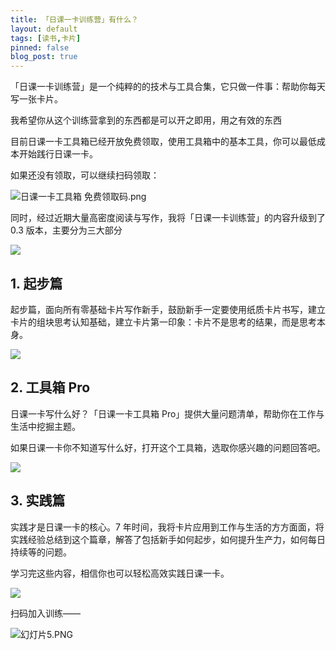 ```yaml
---
title: 「日课一卡训练营」有什么？
layout: default
tags: [读书,卡片]
pinned: false
blog_post: true
---
```



「日课一卡训练营」是一个纯粹的的技术与工具合集，它只做一件事：帮助你每天写一张卡片。

我希望你从这个训练营拿到的东西都是可以开之即用，用之有效的东西

目前日课一卡工具箱已经开放免费领取，使用工具箱中的基本工具，你可以最低成本开始践行日课一卡。

如果还没有领取，可以继续扫码领取：

![日课一卡工具箱 免费领取码.png](https://s1.ax1x.com/2022/11/17/zmZ7rj.png)

同时，经过近期大量高密度阅读与写作，我将「日课一卡训练营」的内容升级到了 0.3 版本，主要分为三大部分

![](https://s1.ax1x.com/2022/11/17/zmZIxg.png)


## 1. 起步篇

起步篇，面向所有零基础卡片写作新手，鼓励新手一定要使用纸质卡片书写，建立卡片的组块思考认知基础，建立卡片第一印象：卡片不是思考的结果，而是思考本身。

![](https://s1.ax1x.com/2022/11/17/zmZ4G8.png)

## 2. 工具箱 Pro

日课一卡写什么好？「日课一卡工具箱 Pro」提供大量问题清单，帮助你在工作与生活中挖掘主题。

如果日课一卡你不知道写什么好，打开这个工具箱，选取你感兴趣的问题回答吧。

![](https://s1.ax1x.com/2022/11/17/zmZ5RS.png)

## 3. 实践篇

实践才是日课一卡的核心。7 年时间，我将卡片应用到工作与生活的方方面面，将实践经验总结到这个篇章，解答了包括新手如何起步，如何提升生产力，如何每日持续等的问题。

学习完这些内容，相信你也可以轻松高效实践日课一卡。

![](https://s1.ax1x.com/2022/11/17/zmZTMQ.png)

扫码加入训练——

![幻灯片5.PNG](https://s1.ax1x.com/2022/11/17/zmZhPf.png)
